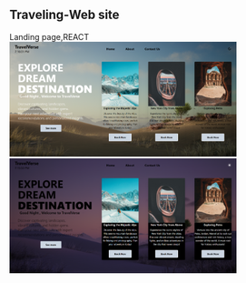 <h2>Traveling-Web site</h2>
Landing page,REACT
<img src="https://github.com/sandarunihara/Traveling-Web-/blob/main/Lightmode.png" alt="Traveling-Web site" width="400" />
<img src="https://github.com/sandarunihara/Traveling-Web-/blob/main/Darkmode.png" alt="Traveling-Web site" width="400" />

